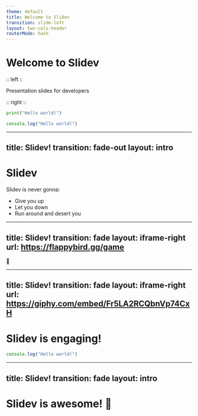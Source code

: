 ```yaml
---
theme: default
title: Welcome to Slidev
transition: slide-left
layout: two-cols-header
routerMode: hash
---
```


# Welcome to Slidev

:: left ::

Presentation slides for developers 

:: right ::

```python {monaco-run} {autorun:true, editorOptions: { lineNumbers:'on'}}
print("Hello world!")
```

```ts {monaco-run} {autorun:true, editorOptions: { lineNumbers:'on'}}
console.log("Hello world!")
```

---
title: Slidev!
transition: fade-out
layout: intro
---

# Slidev

<v-click>
  <v-drag pos="448,131,374,239,31">
    <Youtube id="dQw4w9WgXcQ" />
  </v-drag>
</v-click>


<div v-after>Slidev is never gonna:</div>
<v-clicks>

- Give you up
- Let you down
- Run around and desert you

</v-clicks>

---
title: Slidev!
transition: fade
layout: iframe-right
url: https://flappybird.gg/game
---

<v-switch>
  <template #1>

  # Slidev is fun! 😄
  
  </template>
  <template #2>
  
  # Slidev is *not* fun! 😡
  
  </template>
  <template #3>
  
  # Slidev is fun! 😅
  
  </template>
</v-switch>

<v-click>🐤</v-click>

---
title: Slidev!
transition: fade
layout: iframe-right
url: https://giphy.com/embed/Fr5LA2RCQbnVp74CxH
---

# Slidev is engaging!

```ts {monaco-run} {autorun:true, editorOptions: { lineNumbers:'on'}}
console.log("Hello world!")
```

---
title: Slidev!
transition: fade
layout: intro
---

# Slidev is awesome! 🚀